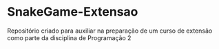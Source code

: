 # SnakeGame-Extensao
Repositório criado para auxiliar na preparação de um curso de extensão como parte da disciplina de Programação 2

